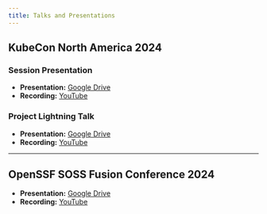 ```yaml
---
title: Talks and Presentations
---
```


## KubeCon North America 2024
 
### Session Presentation
- **Presentation:** [Google Drive](https://drive.google.com/file/d/1Iy6k5MaOL-hObCIdDBB7lMkIHWLdGjWd/view?usp=sharing)  
- **Recording:** [YouTube](https://www.youtube.com/watch?v=UsHBGZ7np2Q)  

### Project Lightning Talk
- **Presentation:** [Google Drive](https://drive.google.com/file/d/1CxEoXHv46upjdKr4pv-UJ6AdrGr2HyYb/view?usp=sharing)  
- **Recording:** [YouTube](https://www.youtube.com/watch?v=g_8xDwXJRDM)  

---

## OpenSSF SOSS Fusion Conference 2024
- **Presentation:** [Google Drive](https://drive.google.com/file/d/11Qwu9HdfSH7uzH9_DgeJkLtRJvTFW9pB/view?usp=sharing)  
- **Recording:** [YouTube](https://www.youtube.com/watch?v=ros-UPDZum8&t=532s)  
